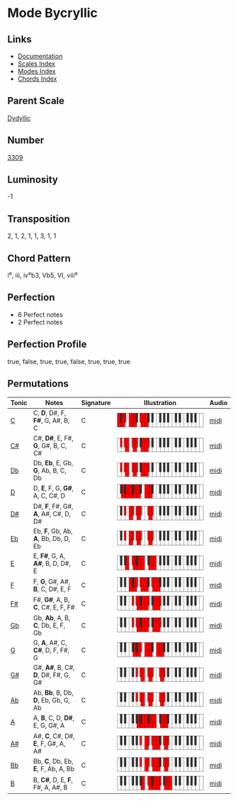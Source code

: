# Mode Bycryllic

## Links

- [Documentation](README.md)
- [Scales Index](Scales.md)
- [Modes Index](Modes.md)
- [Chords Index](Chords.md)

## Parent Scale

[Dydyllic](ScaleDydyllic.md)

## Number

[3309](https://ianring.com/musictheory/scales/3309)

## Luminosity

-1

## Transposition

2, 1, 2, 1, 1, 3, 1, 1

## Chord Pattern

i⁰, iii, iv⁰b3, Vb5, VI, viii⁰

## Perfection

- 6 Perfect notes
- 2 Perfect notes

## Perfection Profile

true, false, true, true, false, true, true, true

## Permutations

| Tonic | Notes | Signature | Illustration | Audio |
|-------|-------|-----------|--------------|-------|
| [C](ModeCNaturalBycryllic.md) | C, **D**, D#, F, **F#**, G, A#, B, C | C | ![CNaturalBycryllic](ModeCNaturalBycryllic.png) | [midi](https://github.com/edipermadi/music/blob/main/docs/ModeCNaturalBycryllic.mid?raw=true) |
| [C#](ModeCSharpBycryllic.md) | C#, **D#**, E, F#, **G**, G#, B, C, C# | C | ![CSharpBycryllic](ModeCSharpBycryllic.png) | [midi](https://github.com/edipermadi/music/blob/main/docs/ModeCSharpBycryllic.mid?raw=true) |
| [Db](ModeDFlatBycryllic.md) | Db, **Eb**, E, Gb, **G**, Ab, B, C, Db | C | ![DFlatBycryllic](ModeDFlatBycryllic.png) | [midi](https://github.com/edipermadi/music/blob/main/docs/ModeDFlatBycryllic.mid?raw=true) |
| [D](ModeDNaturalBycryllic.md) | D, **E**, F, G, **G#**, A, C, C#, D | C | ![DNaturalBycryllic](ModeDNaturalBycryllic.png) | [midi](https://github.com/edipermadi/music/blob/main/docs/ModeDNaturalBycryllic.mid?raw=true) |
| [D#](ModeDSharpBycryllic.md) | D#, **F**, F#, G#, **A**, A#, C#, D, D# | C | ![DSharpBycryllic](ModeDSharpBycryllic.png) | [midi](https://github.com/edipermadi/music/blob/main/docs/ModeDSharpBycryllic.mid?raw=true) |
| [Eb](ModeEFlatBycryllic.md) | Eb, **F**, Gb, Ab, **A**, Bb, Db, D, Eb | C | ![EFlatBycryllic](ModeEFlatBycryllic.png) | [midi](https://github.com/edipermadi/music/blob/main/docs/ModeEFlatBycryllic.mid?raw=true) |
| [E](ModeENaturalBycryllic.md) | E, **F#**, G, A, **A#**, B, D, D#, E | C | ![ENaturalBycryllic](ModeENaturalBycryllic.png) | [midi](https://github.com/edipermadi/music/blob/main/docs/ModeENaturalBycryllic.mid?raw=true) |
| [F](ModeFNaturalBycryllic.md) | F, **G**, G#, A#, **B**, C, D#, E, F | C | ![FNaturalBycryllic](ModeFNaturalBycryllic.png) | [midi](https://github.com/edipermadi/music/blob/main/docs/ModeFNaturalBycryllic.mid?raw=true) |
| [F#](ModeFSharpBycryllic.md) | F#, **G#**, A, B, **C**, C#, E, F, F# | C | ![FSharpBycryllic](ModeFSharpBycryllic.png) | [midi](https://github.com/edipermadi/music/blob/main/docs/ModeFSharpBycryllic.mid?raw=true) |
| [Gb](ModeGFlatBycryllic.md) | Gb, **Ab**, A, B, **C**, Db, E, F, Gb | C | ![GFlatBycryllic](ModeGFlatBycryllic.png) | [midi](https://github.com/edipermadi/music/blob/main/docs/ModeGFlatBycryllic.mid?raw=true) |
| [G](ModeGNaturalBycryllic.md) | G, **A**, A#, C, **C#**, D, F, F#, G | C | ![GNaturalBycryllic](ModeGNaturalBycryllic.png) | [midi](https://github.com/edipermadi/music/blob/main/docs/ModeGNaturalBycryllic.mid?raw=true) |
| [G#](ModeGSharpBycryllic.md) | G#, **A#**, B, C#, **D**, D#, F#, G, G# | C | ![GSharpBycryllic](ModeGSharpBycryllic.png) | [midi](https://github.com/edipermadi/music/blob/main/docs/ModeGSharpBycryllic.mid?raw=true) |
| [Ab](ModeAFlatBycryllic.md) | Ab, **Bb**, B, Db, **D**, Eb, Gb, G, Ab | C | ![AFlatBycryllic](ModeAFlatBycryllic.png) | [midi](https://github.com/edipermadi/music/blob/main/docs/ModeAFlatBycryllic.mid?raw=true) |
| [A](ModeANaturalBycryllic.md) | A, **B**, C, D, **D#**, E, G, G#, A | C | ![ANaturalBycryllic](ModeANaturalBycryllic.png) | [midi](https://github.com/edipermadi/music/blob/main/docs/ModeANaturalBycryllic.mid?raw=true) |
| [A#](ModeASharpBycryllic.md) | A#, **C**, C#, D#, **E**, F, G#, A, A# | C | ![ASharpBycryllic](ModeASharpBycryllic.png) | [midi](https://github.com/edipermadi/music/blob/main/docs/ModeASharpBycryllic.mid?raw=true) |
| [Bb](ModeBFlatBycryllic.md) | Bb, **C**, Db, Eb, **E**, F, Ab, A, Bb | C | ![BFlatBycryllic](ModeBFlatBycryllic.png) | [midi](https://github.com/edipermadi/music/blob/main/docs/ModeBFlatBycryllic.mid?raw=true) |
| [B](ModeBNaturalBycryllic.md) | B, **C#**, D, E, **F**, F#, A, A#, B | C | ![BNaturalBycryllic](ModeBNaturalBycryllic.png) | [midi](https://github.com/edipermadi/music/blob/main/docs/ModeBNaturalBycryllic.mid?raw=true) |
